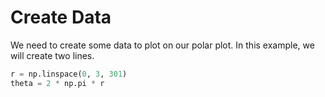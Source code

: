 # Create Data

We need to create some data to plot on our polar plot. In this example, we will create two lines.

```python
r = np.linspace(0, 3, 301)
theta = 2 * np.pi * r
```

